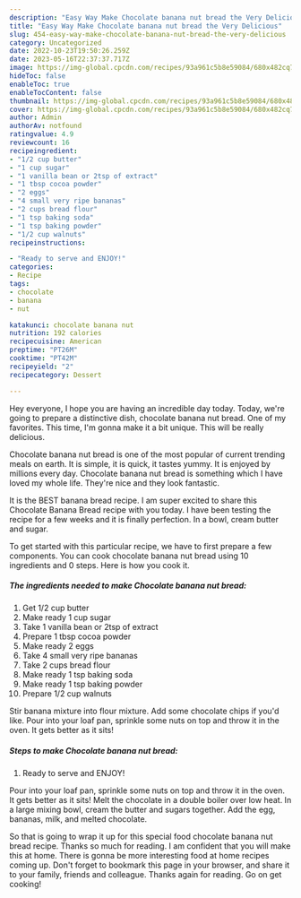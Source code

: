 ```yaml
---
description: "Easy Way Make Chocolate banana nut bread the Very Delicious"
title: "Easy Way Make Chocolate banana nut bread the Very Delicious"
slug: 454-easy-way-make-chocolate-banana-nut-bread-the-very-delicious
category: Uncategorized
date: 2022-10-23T19:50:26.259Z
date: 2023-05-16T22:37:37.717Z
image: https://img-global.cpcdn.com/recipes/93a961c5b8e59084/680x482cq70/chocolate-banana-nut-bread-recipe-main-photo.jpg
hideToc: false
enableToc: true
enableTocContent: false
thumbnail: https://img-global.cpcdn.com/recipes/93a961c5b8e59084/680x482cq70/chocolate-banana-nut-bread-recipe-main-photo.jpg
cover: https://img-global.cpcdn.com/recipes/93a961c5b8e59084/680x482cq70/chocolate-banana-nut-bread-recipe-main-photo.jpg
author: Admin
authorAv: notfound
ratingvalue: 4.9
reviewcount: 16
recipeingredient:
- "1/2 cup butter"
- "1 cup sugar"
- "1 vanilla bean or 2tsp of extract"
- "1 tbsp cocoa powder"
- "2 eggs"
- "4 small very ripe bananas"
- "2 cups bread flour"
- "1 tsp baking soda"
- "1 tsp baking powder"
- "1/2 cup walnuts"
recipeinstructions:

- "Ready to serve and ENJOY!"
categories:
- Recipe
tags:
- chocolate
- banana
- nut

katakunci: chocolate banana nut 
nutrition: 192 calories
recipecuisine: American
preptime: "PT26M"
cooktime: "PT42M"
recipeyield: "2"
recipecategory: Dessert

---
```



Hey everyone, I hope you are having an incredible day today. Today, we're going to prepare a distinctive dish, chocolate banana nut bread. One of my favorites. This time, I'm gonna make it a bit unique. This will be really delicious.

Chocolate banana nut bread is one of the most popular of current trending meals on earth. It is simple, it is quick, it tastes yummy. It is enjoyed by millions every day. Chocolate banana nut bread is something which I have loved my whole life. They're nice and they look fantastic.

It is the BEST banana bread recipe. I am super excited to share this Chocolate Banana Bread recipe with you today. I have been testing the recipe for a few weeks and it is finally perfection. In a bowl, cream butter and sugar.


To get started with this particular recipe, we have to first prepare a few components. You can cook chocolate banana nut bread using 10 ingredients and 0 steps. Here is how you cook it.

<!--inarticleads1-->

##### The ingredients needed to make Chocolate banana nut bread:

1. Get 1/2 cup butter
1. Make ready 1 cup sugar
1. Take 1 vanilla bean or 2tsp of extract
1. Prepare 1 tbsp cocoa powder
1. Make ready 2 eggs
1. Take 4 small very ripe bananas
1. Take 2 cups bread flour
1. Make ready 1 tsp baking soda
1. Make ready 1 tsp baking powder
1. Prepare 1/2 cup walnuts


Stir banana mixture into flour mixture. Add some chocolate chips if you&#39;d like. Pour into your loaf pan, sprinkle some nuts on top and throw it in the oven. It gets better as it sits! 

<!--inarticleads2-->

##### Steps to make Chocolate banana nut bread:


1. Ready to serve and ENJOY!

Pour into your loaf pan, sprinkle some nuts on top and throw it in the oven. It gets better as it sits! Melt the chocolate in a double boiler over low heat. In a large mixing bowl, cream the butter and sugars together. Add the egg, bananas, milk, and melted chocolate. 

So that is going to wrap it up for this special food chocolate banana nut bread recipe. Thanks so much for reading. I am confident that you will make this at home. There is gonna be more interesting food at home recipes coming up. Don't forget to bookmark this page in your browser, and share it to your family, friends and colleague. Thanks again for reading. Go on get cooking!
